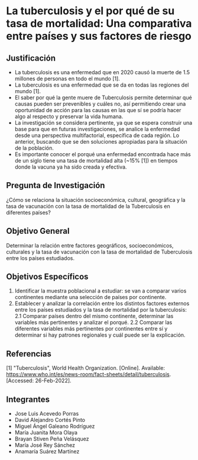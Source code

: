 # La tuberculosis y el por qué de su tasa de mortalidad: Una comparativa entre países y sus factores de riesgo

## Justificación

- La tuberculosis es una enfermedad que en 2020 causó la muerte de 1.5 millones de personas en todo el mundo [1]. 
- La tuberculosis es una enfermedad que se da en todas las regiones del mundo [1].
- El saber por qué la gente muere de Tuberculosis permite determinar qué causas pueden ser prevenibles y cuáles no, así permitiendo crear una oportunidad de acción para las causas en las que sí se podría hacer algo al respecto y preservar la vida humana.
- La investigación se considera pertinente, ya que se espera construir una base para que en futuras investigaciones, se analice la enfermedad desde una perspectiva multifactorial, específica de cada región. Lo anterior, buscando que se den soluciones apropiadas para la situación de la población. 
- Es importante conocer el porqué una enfermedad encontrada hace más de un siglo tiene una tasa de mortalidad alta (~15% [1]) en tiempos donde la vacuna ya ha sido creada y efectiva.

## Pregunta de Investigación

¿Cómo se relaciona la situación socioeconómica, cultural, geográfica y la tasa de vacunación con la tasa de mortalidad de la Tuberculosis en diferentes países?


## Objetivo General

Determinar la relación entre factores geográficos, socioeconómicos, culturales y la tasa de vacunación con la tasa de mortalidad de Tuberculosis entre los países estudiados.

## Objetivos Específicos

1. Identificar la muestra poblacional a estudiar: se van a comparar varios continentes mediante una selección de países por continente.
2. Establecer y analizar la correlación entre los distintos factores externos entre los países estudiados y la tasa de mortalidad por la tuberculosis:
  2.1 Comparar países dentro del mismo continente, determinar las variables más pertinentes y analizar el porqué.
  2.2 Comparar las diferentes variables más pertinentes por continentes entre sí y determinar si hay patrones regionales y cuál puede ser la explicación.
  
## Referencias
[1] "Tuberculosis", World Health Organization. [Online]. Available: https://www.who.int/es/news-room/fact-sheets/detail/tuberculosis. [Accessed: 26-Feb-2022].

## Integrantes
- Jose Luis Acevedo Porras
- David Alejandro Cortés Pinto
- Miguel Ángel Galeano Rodríguez
- María Juanita Mora Olaya
- Brayan Stiven Peña Velásquez
- María José Rey Sánchez
- Anamaría Suárez Martínez
